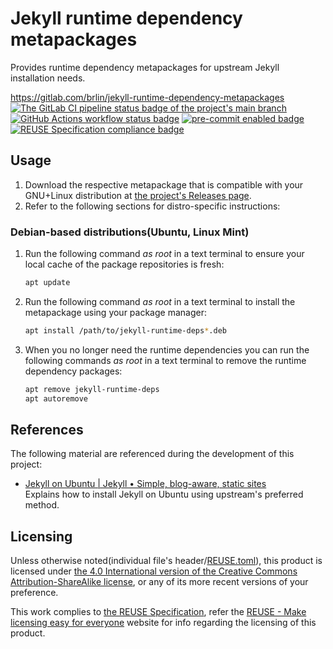 # Jekyll runtime dependency metapackages

Provides runtime dependency metapackages for upstream Jekyll installation needs.

<https://gitlab.com/brlin/jekyll-runtime-dependency-metapackages>  
[![The GitLab CI pipeline status badge of the project's `main` branch](https://gitlab.com/brlin/jekyll-runtime-dependency-metapackages/badges/main/pipeline.svg?ignore_skipped=true "Click here to check out the comprehensive status of the GitLab CI pipelines")](https://gitlab.com/brlin/jekyll-runtime-dependency-metapackages/-/pipelines) [![GitHub Actions workflow status badge](https://github.com/brlin-tw/jekyll-runtime-dependency-metapackages/actions/workflows/check-potential-problems.yml/badge.svg "GitHub Actions workflow status")](https://github.com/brlin-tw/jekyll-runtime-dependency-metapackages/actions/workflows/check-potential-problems.yml) [![pre-commit enabled badge](https://img.shields.io/badge/pre--commit-enabled-brightgreen?logo=pre-commit&logoColor=white "This project uses pre-commit to check potential problems")](https://pre-commit.com/) [![REUSE Specification compliance badge](https://api.reuse.software/badge/gitlab.com/brlin/jekyll-runtime-dependency-metapackages "This project complies to the REUSE specification to decrease software licensing costs")](https://api.reuse.software/info/gitlab.com/brlin/jekyll-runtime-dependency-metapackages)

## Usage

1. Download the respective metapackage that is compatible with your GNU+Linux distribution at [the project's Releases page](https://gitlab.com/brlin/jekyll-runtime-dependency-metapackages/-/releases).
1. Refer to the following sections for distro-specific instructions:

### Debian-based distributions(Ubuntu, Linux Mint)

1. Run the following command _as root_ in a text terminal to ensure your local cache of the package repositories is fresh:

    ```bash
    apt update
    ```

1. Run the following command _as root_ in a text terminal to install the metapackage using your package manager:

    ```bash
    apt install /path/to/jekyll-runtime-deps*.deb
    ```

1. When you no longer need the runtime dependencies you can run the following commands _as root_ in a text terminal to remove the runtime dependency packages:

    ```bash
    apt remove jekyll-runtime-deps
    apt autoremove
    ```

## References

The following material are referenced during the development of this project:

* [Jekyll on Ubuntu | Jekyll • Simple, blog-aware, static sites](https://jekyllrb.com/docs/installation/ubuntu/)  
  Explains how to install Jekyll on Ubuntu using upstream's preferred method.

## Licensing

Unless otherwise noted(individual file's header/[REUSE.toml](REUSE.toml)), this product is licensed under [the 4.0 International version of the Creative Commons Attribution-ShareAlike license](https://creativecommons.org/licenses/by-sa/4.0/), or any of its more recent versions of your preference.

This work complies to [the REUSE Specification](https://reuse.software/spec/), refer the [REUSE - Make licensing easy for everyone](https://reuse.software/) website for info regarding the licensing of this product.
